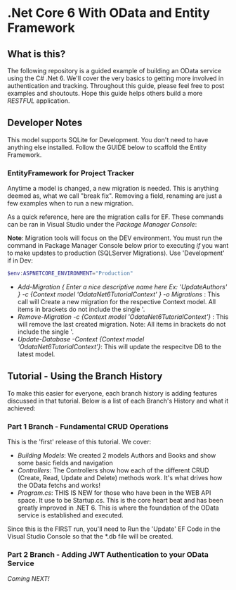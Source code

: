 # .Net Core 6 With OData and Entity Framework

## What is this?
The following repository is a guided example of building an OData service using the C# .Net 6. We'll cover the very basics to getting more involved in authentication and tracking. Throughout this guide, please feel free to post examples and shoutouts. Hope this guide helps others build a more _RESTFUL_ application.

## Developer Notes
This model supports SQLite for Development. You don't need to have anything else installed. Follow the GUIDE below to scaffold the Entity Framework.

### EntityFramework for Project Tracker
Anytime a model is changed, a new migration is needed. This is anything deemed as, what we call "break fix". Removing a field, renaming are just a few examples when to run a new migration.

As a quick reference, here are the migration calls for EF. These commands can be ran in Visual Studio under the _Package Manager Console_:

**Note**: Migration tools will focus on the DEV environment. You must run the command in Package Manager Console below prior to executing _if_ you want to make updates to production (SQLServer Migrations). Use 'Development' if in Dev:
```powershell
$env:ASPNETCORE_ENVIRONMENT="Production"
```

* _Add-Migration { Enter a nice descriptive name here Ex: 'UpdateAuthors' } -c {Context model 'OdataNet6TutorialContext' } -o Migrations_ : This call will Create a new migration for the respective Context model. All items in brackets do not include the single '.
* _Remove-Migration -c {Context model 'OdataNet6TutorialContext'}_ : This will remove the last created migration. Note: All items in brackets do not include the single '.
* _Update-Database -Context {Context model 'OdataNet6TutorialContext'}_: This will update the respecitve DB to the latest model. 

## Tutorial - Using the Branch History
To make this easier for everyone, each branch history is adding features discussed in that tutorial. Below is a list of each Branch's History and what it achieved:

### Part 1 Branch - Fundamental CRUD Operations
This is the 'first' release of this tutorial. We cover:

* _Building Models_: We created 2 models Authors and Books and show some basic fields and navigation
* _Controllers_: The Controllers show how each of the different CRUD (Create, Read, Update and Delete) methods work. It's what drives how the OData fetchs and works!
* _Program.cs_: THIS IS NEW for those who have been in the WEB API space. It use to be Startup.cs. This is the core heart beat and has been greatly improved in .NET 6. This is where the foundation of the OData service is established and executed.

Since this is the FIRST run, you'll need to Run the 'Update' EF Code in the Visual Studio Console so that the *.db file will be created.

### Part 2 Branch - Adding JWT Authentication to your OData Service
*Coming NEXT!*